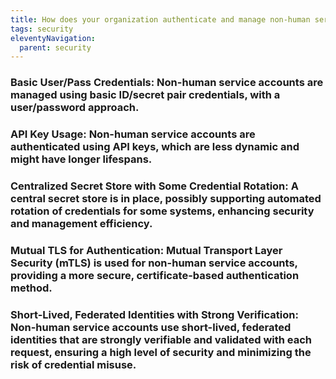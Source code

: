 ```yaml
---
title: How does your organization authenticate and manage non-human service accounts?
tags: security
eleventyNavigation:
  parent: security
---
```


### **Basic User/Pass Credentials:** Non-human service accounts are managed using basic ID/secret pair credentials, with a user/password approach.

### **API Key Usage:** Non-human service accounts are authenticated using API keys, which are less dynamic and might have longer lifespans.

### **Centralized Secret Store with Some Credential Rotation:** A central secret store is in place, possibly supporting automated rotation of credentials for some systems, enhancing security and management efficiency.

### **Mutual TLS for Authentication:** Mutual Transport Layer Security (mTLS) is used for non-human service accounts, providing a more secure, certificate-based authentication method.

### **Short-Lived, Federated Identities with Strong Verification:** Non-human service accounts use short-lived, federated identities that are strongly verifiable and validated with each request, ensuring a high level of security and minimizing the risk of credential misuse.
